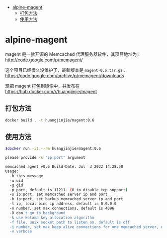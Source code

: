 - [alpine-magent](#alpine-magent)
  - [打包方法](#打包方法)
  - [使用方法](#使用方法)

# alpine-magent

magent 是一款开源的 Memcached 代理服务器软件，其项目地址为：http://code.google.com/p/memagent/

这个项目已经很久没维护了，最新版本是 `magent-0.6.tar.gz`：https://code.google.com/archive/p/memagent/downloads

现把 magent 打包到镜像中，并发布在 https://hub.docker.com/r/huangjinjie/magent

## 打包方法

```sh
docker build . -t huangjinjie/magent:0.6
```

## 使用方法

```sh
$docker run -it --rm huangjinjie/magent:0.6

please provide -s "ip:port" argument

memcached agent v0.6 Build-Date: Jul  3 2022 14:28:50
Usage:
  -h this message
  -u uid
  -g gid
  -p port, default is 11211. (0 to disable tcp support)
  -s ip:port, set memcached server ip and port
  -b ip:port, set backup memcached server ip and port
  -l ip, local bind ip address, default is 0.0.0.0
  -n number, set max connections, default is 4096
  -D don't go to background
  -k use ketama key allocation algorithm
  -f file, unix socket path to listen on. default is off
  -i number, set max keep alive connections for one memcached server, default is 20
  -v verbose
```
